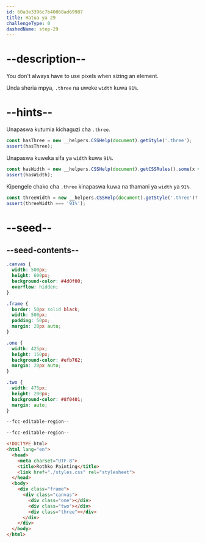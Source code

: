 ```yaml
---
id: 60a3e3396c7b40068ad69987
title: Hatua ya 29
challengeType: 0
dashedName: step-29
---
```


# --description--

You don't always have to use pixels when sizing an element.

Unda sheria mpya, `.three` na uweke `width` kuwa `91%`.

# --hints--

Unapaswa kutumia kichaguzi cha `.three`.

```js
const hasThree = new __helpers.CSSHelp(document).getStyle('.three');
assert(hasThree);
```

Unapaswa kuweka sifa ya `width` kuwa `91%`.

```js
const hasWidth = new __helpers.CSSHelp(document).getCSSRules().some(x => x.style.width === '91%');
assert(hasWidth);
```

Kipengele chako cha `.three` kinapaswa kuwa na thamani ya `width` ya `91%`.

```js
const threeWidth = new __helpers.CSSHelp(document).getStyle('.three')?.getPropertyValue('width');
assert(threeWidth === '91%');
```

# --seed--

## --seed-contents--

```css
.canvas {
  width: 500px;
  height: 600px;
  background-color: #4d0f00;
  overflow: hidden;
}

.frame {
  border: 50px solid black;
  width: 500px;
  padding: 50px;
  margin: 20px auto;
}

.one {
  width: 425px;
  height: 150px;
  background-color: #efb762;
  margin: 20px auto;
}

.two {
  width: 475px;
  height: 200px;
  background-color: #8f0401;
  margin: auto;
}

--fcc-editable-region--

--fcc-editable-region--

```

```html
<!DOCTYPE html>
<html lang="en">
  <head>
    <meta charset="UTF-8">
    <title>Rothko Painting</title>
    <link href="./styles.css" rel="stylesheet">
  </head>
  <body>
    <div class="frame">
      <div class="canvas">
        <div class="one"></div>
        <div class="two"></div>
        <div class="three"></div>
      </div>
    </div>
  </body>
</html>
```
